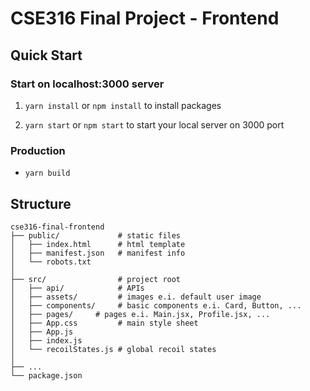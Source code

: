 # CSE316 Final Project - Frontend

## Quick Start

### Start on localhost:3000 server

1. `yarn install` or `npm install` to install packages

2. `yarn start` or `npm start` to start your local server on 3000 port

### Production

-   `yarn build`

## Structure

```
cse316-final-frontend
├── public/             # static files
│   ├── index.html      # html template
│   ├── manifest.json   # manifest info
│   └── robots.txt
│
├── src/                # project root
│   ├── api/            # APIs
│   ├── assets/         # images e.i. default user image
│   ├── components/     # basic components e.i. Card, Button, ...
│   ├── pages/     # pages e.i. Main.jsx, Profile.jsx, ...
│   ├── App.css         # main style sheet
│   ├── App.js
│   ├── index.js
│   └── recoilStates.js # global recoil states
│
├── ...
└── package.json
```
